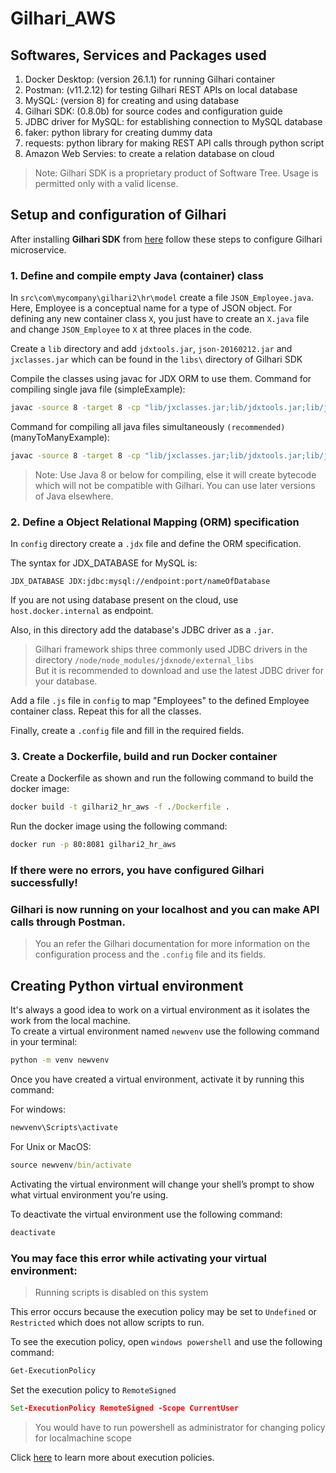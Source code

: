 # Gilhari_AWS
 
## Softwares, Services and Packages used 

1. Docker Desktop: (version 26.1.1) for running Gilhari container
2. Postman: (v11.2.12) for testing Gilhari REST APIs on local database 
3. MySQL: (version 8) for creating and using database
4. Gilhari SDK: (0.8.0b) for source codes and configuration guide
5. JDBC driver for MySQL: for establishing connection to MySQL database
6. faker: python library for creating dummy data 
7. requests: python library for making REST API calls through python script
8. Amazon Web Servies: to create a relation database on cloud

>Note: Gilhari SDK is a proprietary product of Software Tree. Usage is permitted only with a valid license.

## Setup and configuration of Gilhari
After installing **Gilhari SDK** from [here](https://www.softwaretree.com/v1/products/gilhari/download-gilhari.php) follow these steps to configure Gilhari microservice.

### 1. Define and compile empty Java (container) class  
In `src\com\mycompany\gilhari2\hr\model` create a file `JSON_Employee.java`. Here, Employee is a conceptual name for a type of JSON object. For defining any new container class `X`, you just have to create an `X.java` file and change `JSON_Employee` to `X` at three places in the code.

Create a `lib` directory and add `jdxtools.jar`, `json-20160212.jar` and `jxclasses.jar` which can be found in the `libs\` directory of Gilhari SDK  

Compile the classes using javac for JDX ORM to use them. Command for compiling single java file (simpleExample):
```cmd
javac -source 8 -target 8 -cp "lib/jxclasses.jar;lib/jdxtools.jar;lib/json-20160212.jar" -d bin src/com/mycompany/gilhari2/hr/model/JSON_Employee.java
```    

Command for compiling all java files simultaneously `(recommended)` (manyToManyExample): 
```cmd
javac -source 8 -target 8 -cp "lib/jxclasses.jar;lib/jdxtools.jar;lib/json-20160212.jar" -d bin src/com/mycompany/gilhari2/collabhub/model/JSON_User.java src/com/mycompany/gilhari2/collabhub/model/JSON_Project.java src/com/mycompany/gilhari2/collabhub/model/JSON_Collaboration.java 
```

>Note: Use Java 8 or below for compiling, else it will create bytecode which will not be compatible with Gilhari. You can use later versions of Java elsewhere.

### 2. Define a Object Relational Mapping (ORM) specification
In `config` directory create a `.jdx` file and define the ORM specification. 

The syntax for JDX_DATABASE for MySQL is:
```jdx
JDX_DATABASE JDX:jdbc:mysql://endpoint:port/nameOfDatabase
```

If you are not using database present on the cloud, use `host.docker.internal` as endpoint.

Also, in this directory add the database's JDBC driver as a `.jar`.  

> Gilhari framework ships three commonly used JDBC drivers in the directory `/node/node_modules/jdxnode/external_libs`  
But it is recommended to download and use the latest JDBC driver for your database.

Add a file `.js` file in `config` to map "Employees" to the defined Employee container class. Repeat this for all the classes.

Finally, create a `.config` file and fill in the required fields.

### 3. Create a Dockerfile, build and run Docker container  
Create a Dockerfile as shown and run the following command to build the docker image:  
```cmd
docker build -t gilhari2_hr_aws -f ./Dockerfile .
```

Run the docker image using the following command: 
```cmd
docker run -p 80:8081 gilhari2_hr_aws
```

### If there were no errors, you have configured Gilhari successfully!
### Gilhari is now running on your localhost and you can make API calls through Postman.

>You an refer the Gilhari documentation for more information on the configuration process and the `.config` file and its fields.


## Creating Python virtual environment 
It's always a good idea to work on a virtual environment as it isolates the work from the local machine.  
To create a virtual environment named `newvenv` use the following command in your terminal: 
```cmd
python -m venv newvenv
```

Once you have created a virtual environment, activate it by running this command:   

For windows:
```cmd
newvenv\Scripts\activate
```

For Unix or MacOS: 
```cmd
source newvenv/bin/activate
```

Activating the virtual environment will change your shell’s prompt to show what virtual environment you’re using.

To deactivate the virtual environment use the following command:   
```cmd
deactivate
```

### You may face this error while activating your virtual environment:
>Running scripts is disabled on this system

This error occurs because the execution policy may be set to `Undefined` or `Restricted` which does not allow scripts to run.

To see the execution policy, open `windows powershell` and use the following command:
```cmd
Get-ExecutionPolicy
```

Set the execution policy to `RemoteSigned` 
```cmd
Set-ExecutionPolicy RemoteSigned -Scope CurrentUser
```

> You would have to run powershell as administrator for changing policy for localmachine scope

Click [here](https://learn.microsoft.com/en-us/powershell/module/microsoft.powershell.core/about/about_execution_policies?view=powershell-7.4) to learn more about execution policies.

